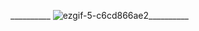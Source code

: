 __________   ![ezgif-5-c6cd866ae2](https://user-images.githubusercontent.com/102408995/160274036-0e6ddc57-1e57-424e-96b6-5fb6fa4f121f.gif)__________
